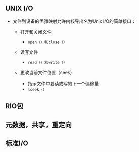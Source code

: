## UNIX I/O

+ 文件到设备的优雅映射允许内核导出名为Unix I/O的简单接口：

  + 打开和关闭文件
    + `open（）和close（）`

  + 读写文件
    + `read（）和write（）`

  + 更改当前文件位置（seek）
    + 指示文件中要读或写的下一个偏移量
    + `lseek（）`







## RIO包



## 元数据，共享，重定向



## 标准I/O



